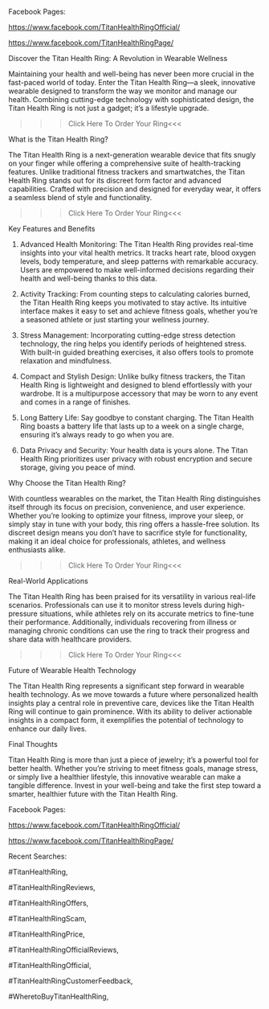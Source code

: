 Facebook Pages:

https://www.facebook.com/TitanHealthRingOfficial/

https://www.facebook.com/TitanHealthRingPage/

Discover the Titan Health Ring: A Revolution in Wearable Wellness





Maintaining your health and well-being has never been more crucial in the fast-paced world of today. Enter the Titan Health Ring—a sleek, innovative wearable designed to transform the way we monitor and manage our health. Combining cutting-edge technology with sophisticated design, the Titan Health Ring is not just a gadget; it’s a lifestyle upgrade.


>>>Click Here To Order Your Ring<<<


What is the Titan Health Ring?

The Titan Health Ring is a next-generation wearable device that fits snugly on your finger while offering a comprehensive suite of health-tracking features. Unlike traditional fitness trackers and smartwatches, the Titan Health Ring stands out for its discreet form factor and advanced capabilities. Crafted with precision and designed for everyday wear, it offers a seamless blend of style and functionality.


>>>Click Here To Order Your Ring<<<


Key Features and Benefits

1. Advanced Health Monitoring: The Titan Health Ring provides real-time insights into your vital health metrics. It tracks heart rate, blood oxygen levels, body temperature, and sleep patterns with remarkable accuracy. Users are empowered to make well-informed decisions regarding their health and well-being thanks to this data.

2. Activity Tracking: From counting steps to calculating calories burned, the Titan Health Ring keeps you motivated to stay active. Its intuitive interface makes it easy to set and achieve fitness goals, whether you’re a seasoned athlete or just starting your wellness journey.

3. Stress Management: Incorporating cutting-edge stress detection technology, the ring helps you identify periods of heightened stress. With built-in guided breathing exercises, it also offers tools to promote relaxation and mindfulness.

4. Compact and Stylish Design: Unlike bulky fitness trackers, the Titan Health Ring is lightweight and designed to blend effortlessly with your wardrobe. It is a multipurpose accessory that may be worn to any event and comes in a range of finishes.

5. Long Battery Life: Say goodbye to constant charging. The Titan Health Ring boasts a battery life that lasts up to a week on a single charge, ensuring it’s always ready to go when you are.

6. Data Privacy and Security: Your health data is yours alone. The Titan Health Ring prioritizes user privacy with robust encryption and secure storage, giving you peace of mind.





Why Choose the Titan Health Ring?

With countless wearables on the market, the Titan Health Ring distinguishes itself through its focus on precision, convenience, and user experience. Whether you’re looking to optimize your fitness, improve your sleep, or simply stay in tune with your body, this ring offers a hassle-free solution. Its discreet design means you don’t have to sacrifice style for functionality, making it an ideal choice for professionals, athletes, and wellness enthusiasts alike.


>>>Click Here To Order Your Ring<<<


Real-World Applications

The Titan Health Ring has been praised for its versatility in various real-life scenarios. Professionals can use it to monitor stress levels during high-pressure situations, while athletes rely on its accurate metrics to fine-tune their performance. Additionally, individuals recovering from illness or managing chronic conditions can use the ring to track their progress and share data with healthcare providers.


>>>Click Here To Order Your Ring<<<


Future of Wearable Health Technology

The Titan Health Ring represents a significant step forward in wearable health technology. As we move towards a future where personalized health insights play a central role in preventive care, devices like the Titan Health Ring will continue to gain prominence. With its ability to deliver actionable insights in a compact form, it exemplifies the potential of technology to enhance our daily lives.





Final Thoughts

Titan Health Ring is more than just a piece of jewelry; it’s a powerful tool for better health. Whether you’re striving to meet fitness goals, manage stress, or simply live a healthier lifestyle, this innovative wearable can make a tangible difference. Invest in your well-being and take the first step toward a smarter, healthier future with the Titan Health Ring.





Facebook Pages:

https://www.facebook.com/TitanHealthRingOfficial/

https://www.facebook.com/TitanHealthRingPage/


Recent Searches:

#TitanHealthRing,

#TitanHealthRingReviews,

#TitanHealthRingOffers,

#TitanHealthRingScam,

#TitanHealthRingPrice,

#TitanHealthRingOfficialReviews,

#TitanHealthRingOfficial,

#TitanHealthRingCustomerFeedback,

#WheretoBuyTitanHealthRing,
